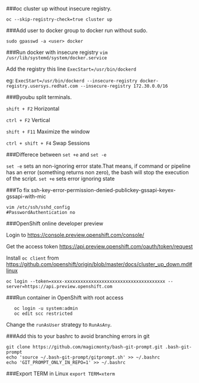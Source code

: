###oc cluster up without insecure registry.

`oc --skip-registry-check=true cluster up`

###Add user to docker group to docker run without sudo.

`sudo gpasswd -a <user> docker`

###Run docker with insecure registry
`vim /usr/lib/systemd/system/docker.service`

Add the registry this line 
`ExecStart=/usr/bin/dockerd`

eg: `ExecStart=/usr/bin/dockerd --insecure-registry docker-registry.usersys.redhat.com --insecure-registry 172.30.0.0/16`

###Byoubu split terminals.

`shift + F2` Horizontal

`ctrl + F2` Vertical

`shift + F11` Maximize the window

`ctrl + shift + F4` Swap Sessions


###Differece between `set +e` and `set -e`

`set -e` sets an non-ignoring error state.That means, if command or pipeline has an error (something returns non zero), the bash will stop the execution of the script.
`set +e` sets error ignoring state

###To fix ssh-key-error-permission-denied-publickey-gssapi-keyex-gssapi-with-mic

```
vim /etc/ssh/sshd_config
#PasswordAuthentication no
```

###OpenShift online developer preview

Login to https://console.preview.openshift.com/console/

Get the access token https://api.preview.openshift.com/oauth/token/request

Install `oc client` from https://github.com/openshift/origin/blob/master/docs/cluster_up_down.md#linux

`oc login --token=xxxx-xxxxxxxxxxxxxxxxxxxxxxxxxxxxxxxxxxxxxx --server=https://api.preview.openshift.com`

###Run container in OpenShift with root access

```
   oc login -u system:admin
   oc edit scc restricted
```
Change the `runAsUser` strategy to `RunAsAny`.


###Add this to your bashrc to avoid branching errors in git

```
git clone https://github.com/magicmonty/bash-git-prompt.git .bash-git-prompt
echo 'source ~/.bash-git-prompt/gitprompt.sh' >> ~/.bashrc
echo 'GIT_PROMPT_ONLY_IN_REPO=1' >> ~/.bashrc
```

###Export TERM in Linux
`export TERM=xterm`
